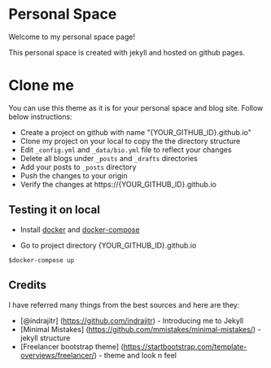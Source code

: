 # Personal Space

Welcome to my personal space page!

This personal space is created with jekyll and hosted on github pages.

# Clone me

You can use this theme as it is for your personal space and blog site. Follow below instructions:

* Create a project on github with name "{YOUR_GITHUB_ID}.github.io"
* Clone my project on your local to copy the the directory structure
* Edit ```_config.yml``` and ```_data/bio.yml``` file to reflect your changes
* Delete all blogs under ```_posts``` and ```_drafts``` directories
* Add your posts to ```_posts``` directory
* Push the changes to your origin
* Verify the changes at https://{YOUR_GITHUB_ID}.github.io

## Testing it on local

* Install [docker](https://docs.docker.com/install/) and [docker-compose](https://docs.docker.com/compose/install/)

* Go to project directory {YOUR_GITHUB_ID}.github.io
```
$docker-compose up
```

##  Credits

I have referred many things from the best sources and here are they:

* [@indrajitr] (https://github.com/indrajitr) - Introducing me to Jekyll
* [Minimal Mistakes] (https://github.com/mmistakes/minimal-mistakes/) - jekyll structure
* [Freelancer bootstrap theme] (https://startbootstrap.com/template-overviews/freelancer/) - theme and look n feel
